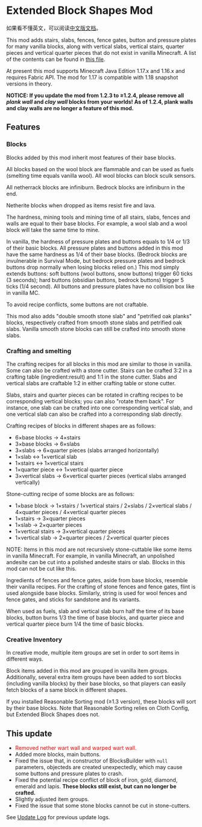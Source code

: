 # Extended Block Shapes Mod

如果看不懂英文，可以阅读[中文版文档](README.md)。

This mod adds stairs, slabs, fences, fence gates, button and pressure plates for many vanilla blocks, along with vertical slabs, vertical stairs, quarter pieces and vertical quarter pieces that do not exist in vanilla Minecraft. A list of the contents can be found in [this file](BlockList.md).

At present this mod supports Minecraft Java Edition 1.17.x and 1.16.x and requires Fabric API. The mod for 1.17 is compatible with 1.18 snapshot versions in theory.

**NOTICE: If you update the mod from 1.2.3 to ≥1.2.4, please remove all _plank wall_ and _clay wall_ blocks from your worlds! As of 1.2.4, plank walls and clay walls are no longer a feature of this mod.**

## Features

### Blocks

Blocks added by this mod inherit most features of their base blocks.

All blocks based on the wool block are flammable and can be used as fuels (smelting time equals vanilla wool). All wool blocks can block sculk sensors.

All netherrack blocks are infiniburn. Bedrock blocks are infiniburn in the end.

Netherite blocks when dropped as items resist fire and lava.

The hardness, mining tools and mining time of all stairs, slabs, fences and walls are equal to their base blocks. For example, a wool slab and a wool block will take the same time to mine.

In vanilla, the hardness of pressure plates and buttons equals to 1/4 or 1/3 of their basic blocks. All pressure plates and buttons added in this mod have the same hardness as 1/4 of their base blocks. (Bedrock blocks are invulnerable in Survival Mode, but bedrock pressure plates and bedrock buttons drop normally when losing blocks relied on.) This mod simply extends buttons: soft buttons (wool buttons, snow buttons) trigger 60 ticks (3 seconds); hard buttons (obsidian buttons, bedrock buttons) trigger 5 ticks (1/4 second). All buttons and pressure plates have no collision box like in vanilla MC.

To avoid recipe conflicts, some buttons are not craftable.

This mod also adds "double smooth stone slab" and "petrified oak planks" blocks, respectively crafted from smooth stone slabs and petrified oak slabs. Vanilla smooth stone blocks can still be crafted into smooth stone slabs.

### Crafting and smelting

The crafting recipes for all blocks in this mod are similar to those in vanilla. Some can also be crafted with a stone cutter. Stairs can be crafted 3:2 in a crafting table (ingredient:result) and 1:1 in the stone cutter. Slabs and vertical slabs are craftable 1:2 in either crafting table or stone cutter.

Slabs, stairs and quarter pieces can be rotated in crafting recipes to be corresponding vertical blocks; you can also "rotate them back". For instance, one slab can be crafted into one corresponding vertical slab, and one vertical slab can also be crafted into a corresponding slab directly.


Crafting recipes of blocks in different shapes are as follows:

- 6×base blocks → 4×stairs
- 3×base blocks → 6×slabs
- 3×slabs → 6×quarter pieces (slabs arranged horizontally)
- 1×slab ↔ 1×vertical slab
- 1×stairs ↔ 1×vertical stairs
- 1×quarter piece ↔ 1×vertical quarter piece
- 3×vertical slabs → 6×vertical quarter pieces (vertical slabs arranged vertically)

Stone-cutting recipe of some blocks are as follows:

- 1×base block → 1×stairs / 1×vertical stairs / 2×slabs / 2×vertical slabs / 4×quarter pieces / 4×vertical quarter pieces
- 1×stairs → 3×quarter pieces
- 1×slab → 2×quarter pieces
- 1×vertical stairs → 3×vertical quarter pieces
- 1×vertical slab → 2×quarter pieces / 2×vertical quarter pieces

NOTE: Items in this mod are not recursively stone-cuttable like some items in vanilla Minecraft. For example, in vanilla Minecraft, an unpolished andesite can be cut into a polished andesite stairs or slab. Blocks in this mod can not be cut like this.

Ingredients of fences and fence gates, aside from base blocks, resemble their vanilla recipes. For the crafting of stone fences and fence gates, flint is used alongside base blocks. Similarly, string is used for wool fences and fence gates, and sticks for sandstone and its variants.

When used as fuels, slab and vertical slab burn half the time of its base blocks, button burns 1/3 the time of base blocks, and quarter piece and vertical quarter piece burn 1/4 the time of basic blocks.

### Creative Inventory

In creative mode, multiple item groups are set in order to sort items in different ways.

Block items added in this mod are grouped in vanilla item groups. Additionally, several extra item groups have been added to sort blocks (including vanilla blocks) by their base blocks, so that players can easily fetch blocks of a same block in different shapes.

If you installed Reasonable Sorting mod (≥1.3 version), these blocks will sort by their base blocks. Note that Reasonable Sorting relies on Cloth Config, but Extended Block Shapes does not.

## This update

- <span style="color:red">Removed nether wart wall and warped wart wall.</span>
- Added more blocks, main buttons.
- Fixed the issue that, in constructor of BlocksBuilder with <code>null</code> parameters, objecteds are created unexpectedly, which may cause some buttons and pressure plates to crash.
- Fixed the potential recipe conflict of block of iron, gold, diamond, emerald and lapis. <b>These blocks still exist, but can no longer be crafted.</b>
- Slightly adjusted item groups.
- Fixed the issue that some stone blocks cannot be cut in stone-cutters.

See [Update Log](UpdateLog.md) for previous update logs.
